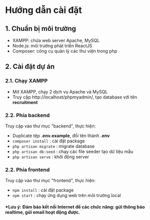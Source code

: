 # Hướng dẫn cài đặt

## 1. Chuẩn bị môi trường
- XAMPP: chứa web server Apache, MySQL
- Node.js: môi trường phát triển ReactJS
- Composer: công cụ quản lý các thư viện trong php

## 2. Cài đặt dự án
### 2.1. Chạy XAMPP
- Mở XAMPP, chạy 2 dịch vụ Apache và MySQL
- Truy cập http://localhost/phpmyadmin/, tạo database với tên **recruitment**
### 2.2. Phía backend
Truy cập vào thư mục "backend", thực hiện:
- Duplicate tệp **.env.example**, đổi tên thành **.env**
- `composer install` : cài đặt package
- `php artisan migrate` : migrate database 
- `php artisan db:seed` : chạy các file seeder tạo dữ liệu mẫu
- `php artisan serve` : khởi động server

### 2.2. Phía frontend
Truy cập vào thư mục "frontend", thực hiện:
- `npm install` : cài đặt package
- `npm start` : chạy ứng dụng web trên môi trường local

#### *Lưu ý: Đảm bảo kết nối Internet để các chức năng: gửi thông báo realtime, gửi email hoạt động được.
